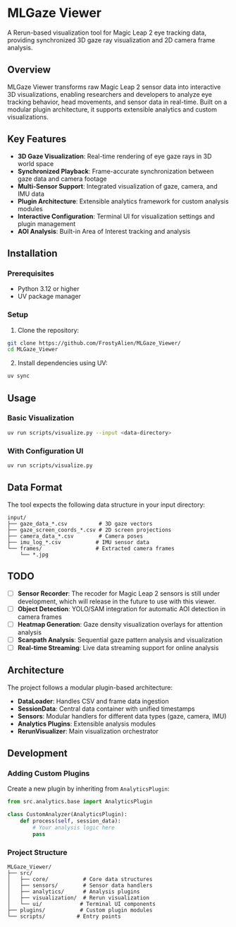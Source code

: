 # MLGaze Viewer

A Rerun-based visualization tool for Magic Leap 2 eye tracking data, providing synchronized 3D gaze ray visualization and 2D camera frame analysis.

## Overview

MLGaze Viewer transforms raw Magic Leap 2 sensor data into interactive 3D visualizations, enabling researchers and developers to analyze eye tracking behavior, head movements, and sensor data in real-time. Built on a modular plugin architecture, it supports extensible analytics and custom visualizations.

## Key Features

- **3D Gaze Visualization**: Real-time rendering of eye gaze rays in 3D world space
- **Synchronized Playback**: Frame-accurate synchronization between gaze data and camera footage
- **Multi-Sensor Support**: Integrated visualization of gaze, camera, and IMU data
- **Plugin Architecture**: Extensible analytics framework for custom analysis modules
- **Interactive Configuration**: Terminal UI for visualization settings and plugin management
- **AOI Analysis**: Built-in Area of Interest tracking and analysis

## Installation

### Prerequisites

- Python 3.12 or higher
- UV package manager

### Setup

1. Clone the repository:
```bash
git clone https://github.com/FrostyAlien/MLGaze_Viewer/
cd MLGaze_Viewer
```

2. Install dependencies using UV:
```bash
uv sync
```

## Usage

### Basic Visualization

```bash
uv run scripts/visualize.py --input <data-directory>
```

### With Configuration UI

```bash
uv run scripts/visualize.py
```

## Data Format

The tool expects the following data structure in your input directory:

```
input/
├── gaze_data_*.csv          # 3D gaze vectors
├── gaze_screen_coords_*.csv # 2D screen projections
├── camera_data_*.csv        # Camera poses
├── imu_log_*.csv           # IMU sensor data
└── frames/                 # Extracted camera frames
    └── *.jpg
```

## TODO
- [ ] **Sensor Recorder**: The recoder for Magic Leap 2 sensors is still under development, which will release in the future to use with this viewer.
- [ ] **Object Detection**: YOLO/SAM integration for automatic AOI detection in camera frames
- [ ] **Heatmap Generation**: Gaze density visualization overlays for attention analysis
- [ ] **Scanpath Analysis**: Sequential gaze pattern analysis and visualization
- [ ] **Real-time Streaming**: Live data streaming support for online analysis

## Architecture

The project follows a modular plugin-based architecture:

- **DataLoader**: Handles CSV and frame data ingestion
- **SessionData**: Central data container with unified timestamps
- **Sensors**: Modular handlers for different data types (gaze, camera, IMU)
- **Analytics Plugins**: Extensible analysis modules
- **RerunVisualizer**: Main visualization orchestrator

## Development

### Adding Custom Plugins

Create a new plugin by inheriting from `AnalyticsPlugin`:

```python
from src.analytics.base import AnalyticsPlugin

class CustomAnalyzer(AnalyticsPlugin):
    def process(self, session_data):
        # Your analysis logic here
        pass
```

### Project Structure

```
MLGaze_Viewer/
├── src/
│   ├── core/           # Core data structures
│   ├── sensors/        # Sensor data handlers
│   ├── analytics/      # Analysis plugins
│   ├── visualization/  # Rerun visualization
│   └── ui/            # Terminal UI components
├── plugins/           # Custom plugin modules
└── scripts/          # Entry points
```
